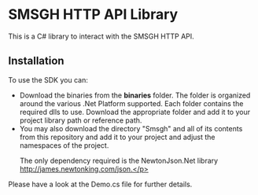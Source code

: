 SMSGH HTTP API Library
=======================

This is a C# library to interact with the SMSGH HTTP API.

Installation
------------
To use the SDK you can:

* Download the binaries from the **binaries** folder. The folder is organized around the various .Net Platform supported. Each folder contains the required dlls to use. Download the appropriate folder and add it to your project library path or reference path.
* You may also download the directory "Smsgh" and all of its contents from this repository and add it to your project and adjust the namespaces of the project. <p>The only dependency required is the NewtonJson.Net library http://james.newtonking.com/json.</p>


Please have a look at the Demo.cs file for further details.</p>
